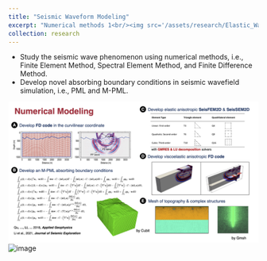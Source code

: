 ```yaml
---
title: "Seismic Waveform Modeling"
excerpt: "Numerical methods 1<br/><img src='/assets/research/Elastic_Wavefield_3D.gif'>"
collection: research
---
```


 * Study the seismic wave phenomenon using numerical methods, i.e., Finite Element Method, Spectral Element Method, and Finite Difference Method. 
 * Develop novel absorbing boundary conditions in seismic wavefield simulation, i.e., PML and M-PML.

  ![image](/assets/research/Numerical_Modeling.png)
  ![image](/assets/research/Elastic_Wavefield_3D.gif)
